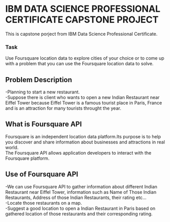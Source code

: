 # IBM DATA SCIENCE PROFESSIONAL CERTIFICATE CAPSTONE PROJECT

This is capstone porject from IBM Data Science Professional Certificate.

### Task
Use Foursquare location data to explore cities of your choice or to come up with a problem that you can use the Foursquare location data to solve.

## Problem Description
-Planning to start a new restaurant. <br/>
-Suppose there is client who wants to open a new Indian Restaurant near Eiffel Tower because Eiffel Tower is a famous tourist place in Paris, France and is an attraction for many tourists throught the year. <br/>

## What is Foursquare API
Foursquare is an independent location data platform.Its purpose is to help you discover and share information about businesses and attractions in real world.<br/>
The Foursquare API allows application developers to interact with the Foursquare platform.<br/>

## Use of Foursquare API
-We can use Foursquare API to gather information about different Indian Restaurant near Eiffel Tower, information such as Name of Those Indian Restaurants, Address of those Indian Restaurants, their rating etc... <br/>
-Locate those restaurants on a map. <br/>
-Suggest a good location to open a Indian Restaurant in Paris based on gathered location of those restaurants and their corresponding rating. <br/>
